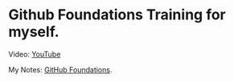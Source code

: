 # Github Foundations Training for myself.
Video: [YouTube](https://www.youtube.com/watch?v=Jdc0i7RcBv8&t=8722s&ab_channel=freeCodeCamp.org)

My Notes: [GitHub Foundations](https://github.com/idincern/GithubFoundationsTraining/blob/main/web-gui-edit/readme.md).
